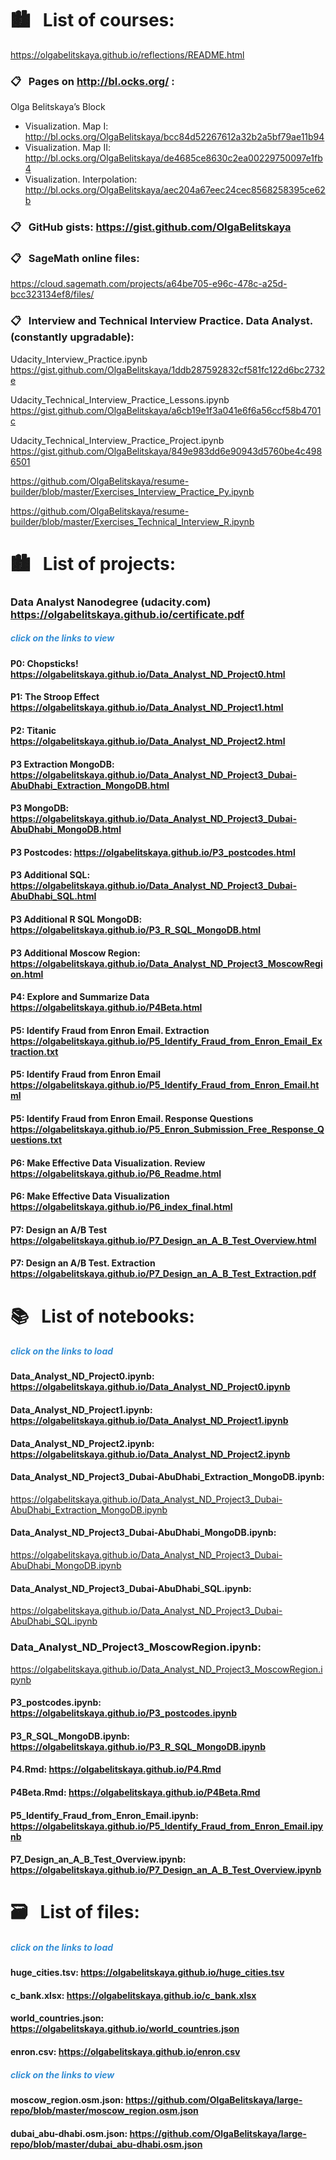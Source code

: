 
# &#x1F3D9; &nbsp; List of courses:  
https://olgabelitskaya.github.io/reflections/README.html

### &#x1F4CB; &nbsp; Pages on http://bl.ocks.org/ :
Olga Belitskaya’s Block 
- Visualization. Map I: http://bl.ocks.org/OlgaBelitskaya/bcc84d52267612a32b2a5bf79ae11b94
- Visualization. Map II: http://bl.ocks.org/OlgaBelitskaya/de4685ce8630c2ea00229750097e1fb4
- Visualization. Interpolation: http://bl.ocks.org/OlgaBelitskaya/aec204a67eec24cec8568258395ce62b

### &#x1F4CB; &nbsp; GitHub gists: https://gist.github.com/OlgaBelitskaya

### &#x1F4CB; &nbsp; SageMath online files: 
https://cloud.sagemath.com/projects/a64be705-e96c-478c-a25d-bcc323134ef8/files/

### &#x1F4CB; &nbsp; Interview and Technical Interview Practice. Data Analyst. (constantly upgradable):
Udacity_Interview_Practice.ipynb 
https://gist.github.com/OlgaBelitskaya/1ddb287592832cf581fc122d6bc2732e

Udacity_Technical_Interview_Practice_Lessons.ipynb  https://gist.github.com/OlgaBelitskaya/a6cb19e1f3a041e6f6a56ccf58b4701c

Udacity_Technical_Interview_Practice_Project.ipynb
https://gist.github.com/OlgaBelitskaya/849e983dd6e90943d5760be4c4986501

https://github.com/OlgaBelitskaya/resume-builder/blob/master/Exercises_Interview_Practice_Py.ipynb

https://github.com/OlgaBelitskaya/resume-builder/blob/master/Exercises_Technical_Interview_R.ipynb

# &#x1F3D9; &nbsp; List of projects:

### Data Analyst Nanodegree (udacity.com)  https://olgabelitskaya.github.io/certificate.pdf
##### <span style="color:#338DD4">click on the links to view</span>

#### P0: Chopsticks! https://olgabelitskaya.github.io/Data_Analyst_ND_Project0.html

#### P1: The Stroop Effect https://olgabelitskaya.github.io/Data_Analyst_ND_Project1.html

#### P2: Titanic https://olgabelitskaya.github.io/Data_Analyst_ND_Project2.html

#### P3 Extraction MongoDB: https://olgabelitskaya.github.io/Data_Analyst_ND_Project3_Dubai-AbuDhabi_Extraction_MongoDB.html

#### P3 MongoDB: https://olgabelitskaya.github.io/Data_Analyst_ND_Project3_Dubai-AbuDhabi_MongoDB.html

#### P3 Postcodes: https://olgabelitskaya.github.io/P3_postcodes.html

#### P3 Additional SQL: https://olgabelitskaya.github.io/Data_Analyst_ND_Project3_Dubai-AbuDhabi_SQL.html

#### P3 Additional R SQL MongoDB: https://olgabelitskaya.github.io/P3_R_SQL_MongoDB.html

#### P3 Additional Moscow Region: https://olgabelitskaya.github.io/Data_Analyst_ND_Project3_MoscowRegion.html

#### P4: Explore and Summarize Data  https://olgabelitskaya.github.io/P4Beta.html

#### P5: Identify Fraud from Enron Email. Extraction https://olgabelitskaya.github.io/P5_Identify_Fraud_from_Enron_Email_Extraction.txt

#### P5: Identify Fraud from Enron Email  https://olgabelitskaya.github.io/P5_Identify_Fraud_from_Enron_Email.html

#### P5: Identify Fraud from Enron Email. Response Questions https://olgabelitskaya.github.io/P5_Enron_Submission_Free_Response_Questions.txt

#### P6: Make Effective Data Visualization. Review  https://olgabelitskaya.github.io/P6_Readme.html

#### P6: Make Effective Data Visualization  https://olgabelitskaya.github.io/P6_index_final.html

#### P7: Design an A/B Test  https://olgabelitskaya.github.io/P7_Design_an_A_B_Test_Overview.html

#### P7: Design an A/B Test. Extraction https://olgabelitskaya.github.io/P7_Design_an_A_B_Test_Extraction.pdf

# &#x1F4DA; &nbsp; List of notebooks:
##### <span style="color:#338DD4">click on the links to load</span>

#### Data_Analyst_ND_Project0.ipynb:  https://olgabelitskaya.github.io/Data_Analyst_ND_Project0.ipynb
#### Data_Analyst_ND_Project1.ipynb:  https://olgabelitskaya.github.io/Data_Analyst_ND_Project1.ipynb
#### Data_Analyst_ND_Project2.ipynb:  https://olgabelitskaya.github.io/Data_Analyst_ND_Project2.ipynb
#### Data_Analyst_ND_Project3_Dubai-AbuDhabi_Extraction_MongoDB.ipynb:
https://olgabelitskaya.github.io/Data_Analyst_ND_Project3_Dubai-AbuDhabi_Extraction_MongoDB.ipynb
#### Data_Analyst_ND_Project3_Dubai-AbuDhabi_MongoDB.ipynb: 
https://olgabelitskaya.github.io/Data_Analyst_ND_Project3_Dubai-AbuDhabi_MongoDB.ipynb
#### Data_Analyst_ND_Project3_Dubai-AbuDhabi_SQL.ipynb: 
https://olgabelitskaya.github.io/Data_Analyst_ND_Project3_Dubai-AbuDhabi_SQL.ipynb
### Data_Analyst_ND_Project3_MoscowRegion.ipynb: 
https://olgabelitskaya.github.io/Data_Analyst_ND_Project3_MoscowRegion.ipynb
#### P3_postcodes.ipynb: https://olgabelitskaya.github.io/P3_postcodes.ipynb
#### P3_R_SQL_MongoDB.ipynb: https://olgabelitskaya.github.io/P3_R_SQL_MongoDB.ipynb
#### P4.Rmd: https://olgabelitskaya.github.io/P4.Rmd
#### P4Beta.Rmd: https://olgabelitskaya.github.io/P4Beta.Rmd
#### P5_Identify_Fraud_from_Enron_Email.ipynb: https://olgabelitskaya.github.io/P5_Identify_Fraud_from_Enron_Email.ipynb
#### P7_Design_an_A_B_Test_Overview.ipynb: https://olgabelitskaya.github.io/P7_Design_an_A_B_Test_Overview.ipynb

# &#x1F5C3; &nbsp; List of files:

##### <span style="color:#338DD4">click on the links to load

#### huge_cities.tsv: https://olgabelitskaya.github.io/huge_cities.tsv
#### c_bank.xlsx: https://olgabelitskaya.github.io/c_bank.xlsx
#### world_countries.json: https://olgabelitskaya.github.io/world_countries.json
#### enron.csv: https://olgabelitskaya.github.io/enron.csv

##### <span style="color:#338DD4">click on the links to view</span>

#### moscow_region.osm.json: https://github.com/OlgaBelitskaya/large-repo/blob/master/moscow_region.osm.json
#### dubai_abu-dhabi.osm.json: https://github.com/OlgaBelitskaya/large-repo/blob/master/dubai_abu-dhabi.osm.json
